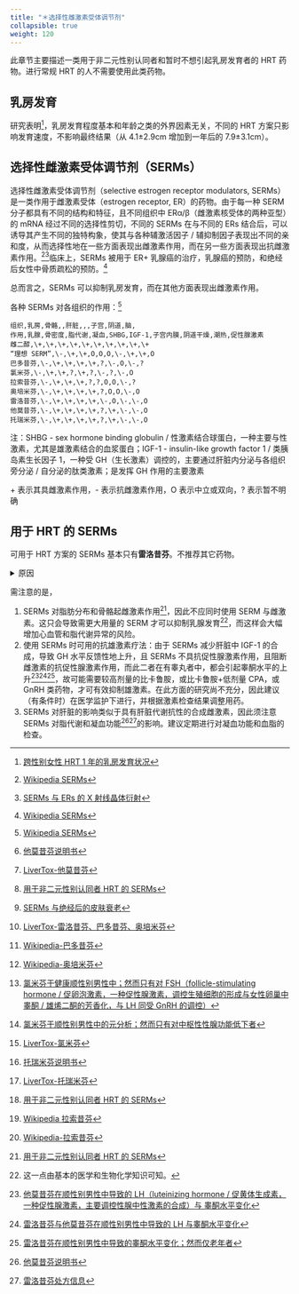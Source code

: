 ```yaml
---
title: "＊选择性雌激素受体调节剂"
collapsible: true
weight: 120
---
```


此章节主要描述一类用于非二元性别认同者和暂时不想引起乳房发育者的 HRT 药物。进行常规 HRT 的人不需要使用此类药物。

## 乳房发育

研究表明[^1]，乳房发育程度基本和年龄之类的外界因素无关，不同的 HRT 方案只影响发育速度，不影响最终结果（从 4.1±2.9cm 增加到一年后的 7.9±3.1cm）。

## 选择性雌激素受体调节剂（SERMs）

选择性雌激素受体调节剂（selective estrogen receptor modulators, SERMs）是一类作用于雌激素受体（estrogen receptor, ER）的药物。由于每一种 SERM 分子都具有不同的结构和特征，且不同组织中 ER&alpha;/&beta;（雌激素核受体的两种亚型）的 mRNA 经过不同的选择性剪切，不同的 SERMs 在与不同的 ERs 结合后，可以诱导其产生不同的独特构象，使其与各种辅激活因子 / 辅抑制因子表现出不同的亲和度，从而选择性地在一些方面表现出雌激素作用，而在另一些方面表现出抗雌激素作用。[^3][^10]临床上，SERMs 被用于 ER+ 乳腺癌的治疗，乳腺癌的预防，和绝经后女性中骨质疏松的预防。[^3]

总而言之，SERMs 可以抑制乳房发育，而在其他方面表现出雌激素作用。

各种 SERMs 对各组织的作用：[^3]
```csv
组织,乳房,骨骼,,肝脏,,,子宫,阴道,脑,
作用,乳腺,骨密度,脂代谢,凝血,SHBG,IGF-1,子宫内膜,阴道干燥,潮热,促性腺激素
雌二醇,\+,\+,\+,\+,\+,\+,\+,\+,\+,\+
“理想 SERM”,\-,\+,\+,O,O,O,\-,\+,\+,O
巴多昔芬,\-,\+,\+,\+,\+,?,\-,O,\-,?
氯米芬,\-,\+,\+,?,\+,?,\-,?,\-,O
拉索昔芬,\-,\+,\+,\+,?,?,O,O,\-,?
奥培米芬,\-,\+,\+,\+,\+,?,O,O,\-,O
雷洛昔芬,\-,\+,\+,\+,\+,\-,O,\-,\-,O
他莫昔芬,\-,\+,\+,\+,\+,?,\+,\-,\-,O
托瑞米芬,\-,\+,\+,\+,\+,?,\+,\-,\-,O
```

注：SHBG - sex hormone binding globulin / 性激素结合球蛋白，一种主要与性激素，尤其是雄激素结合的血浆蛋白；IGF-1 - insulin-like growth factor 1 / 类胰岛素生长因子 1，一种受 GH（生长激素）调控的，主要通过肝脏内分泌与各组织旁分泌 / 自分泌的肽类激素；是发挥 GH 作用的主要激素
<!-- TODO: skin & body composition & "?"
pubmed query: ((raloxifene[title])OR(tamoxifen[title])OR(Bazedoxifene[title])OR(Clomifene[title])OR(Lasofoxifene[title])OR(Ospemifene[title])OR(Toremifene[title])OR(serm[title])OR(selective estrogen receptor modulator[title]))AND((skin elasticity[title])OR(skin aging[title])OR(skin fibroblasts[title])OR(body composition[title])OR(fat[title]))
-->

\+ 表示其具雌激素作用，- 表示抗雌激素作用，O 表示中立或双向，? 表示暂不明确

## 用于 HRT 的 SERMs
可用于 HRT 方案的 SERMs 基本只有**雷洛昔芬**。不推荐其它药物。
<details>
<summary>原因</summary>
目前可用的 SERMs 包括：氯米芬，他莫昔芬，托瑞米芬，雷洛昔芬，拉索昔芬，奥培米芬，巴多昔芬。[^3]

他莫昔芬的长期使用可导致肝损伤、脂肪肝，且他莫昔芬及其许多活性代谢产物有极长的清除半衰期，药物浓度需较长的时间才可达到稳态水平。此外，其不能帮助改善皮肤状态[^5][^4][^11][^12]。

根据对不良反应报告的分析，巴多昔芬与奥培米芬对肝脏更安全[^9]，且巴多昔芬可与雌激素同时使用以缓解潮热症状；然而两者尚处于专利期，开销较大，且均未在中国上市[^2][^22]。

氯米芬主要的临床用途为不育的治疗，可极大幅度地提升睾酮水平[^14][^15]，使其无法被用于 HRT；且其有较低的概率导致肝酶升高，和极低的概率导致严重的肝损伤[^20]。

长期使用托瑞米芬[^7][^8]也有导致肝损伤或脂肪肝的可能。

拉索昔芬可能可以更好地使皮肤与脂肪女性化[^11][^13]，然而其未广泛上市，且无通用名药品[^21]。
</details>

需注意的是，
1. SERMs 对脂肪分布和骨骼起雌激素作用[^11]，因此不应同时使用 SERM 与雌激素。这只会导致需更大用量的 SERM 才可以抑制乳腺发育[^16]，而这样会大幅增加心血管和脂代谢异常的风险。
1. 使用 SERMs 时可用的抗雄激素疗法：由于 SERMs 减少肝脏中 IGF-1 的合成，导致 GH 水平反馈性地上升，且 SERMs 不具抗促性腺激素作用，且阻断雌激素的抗促性腺激素作用，而此二者在有睾丸者中，都会引起睾酮水平的上升[^17][^18][^19]，故可能需要较高剂量的比卡鲁胺，或比卡鲁胺+低剂量 CPA，或 GnRH 类药物，才可有效抑制雄激素。在此方面的研究尚不充分，因此建议（有条件时）在医学监护下进行，并根据激素检查结果调整用药。
1. SERMs 对肝脏的影响类似于具有肝脏代谢抗性的合成雌激素，因此须注意 SERMs 对脂代谢和凝血功能[^5][^6]的影响。建议定期进行对凝血功能和血脂的检查。


<!--TODO: SERMs for AFAB-->

[^1]: [跨性别女性 HRT 1 年的乳房发育状况](https://academic.oup.com/jcem/article/103/2/532/4642966?login=false)
[^2]: [Wikipedia-巴多昔芬](https://en.wikipedia.org/wiki/Bazedoxifene)
[^3]: [Wikipedia SERMs](https://en.wikipedia.org/wiki/Selective_estrogen_receptor_modulator)
[^4]: [LiverTox-他莫昔芬](https://www.ncbi.nlm.nih.gov/books/NBK548902/)
[^5]: [他莫昔芬说明书](https://www.accessdata.fda.gov/drugsatfda_docs/label/2019/021807s006lbl.pdf)
[^6]: [雷洛昔芬处方信息](https://www.accessdata.fda.gov/drugsatfda_docs/label/2018/020815s034lbl.pdf)
[^7]: [托瑞米芬说明书](https://www.accessdata.fda.gov/drugsatfda_docs/label/2011/020497s006lbl.pdf)
[^8]: [LiverTox-托瑞米芬](https://www.ncbi.nlm.nih.gov/books/NBK548338/)
[^9]: [LiverTox-雷洛昔芬、巴多昔芬、奥培米芬](https://www.ncbi.nlm.nih.gov/books/NBK548475/)
[^10]: [SERMs 与 ERs 的 X 射线晶体衍射](https://doi.org/10.1110/ps.062729207)
[^11]: [用于非二元性别认同者 HRT 的 SERMs](https://www.ncbi.nlm.nih.gov/pmc/articles/PMC8253879/)
[^12]: [SERMs 与绝经后的皮肤衰老](https://www.ncbi.nlm.nih.gov/pmc/articles/PMC2685269/)
[^13]: [Wikipedia 拉索昔芬](https://en.wikipedia.org/wiki/Lasofoxifene)
[^14]: [氯米芬于健康顺性别男性中；然而只有对 FSH（follicle-stimulating hormone / 促卵泡激素，一种促性腺激素，调控生殖细胞的形成与女性卵巢中睾酮 / 雄烯二酮的芳香化，与 LH 同受 GnRH 的调控）](https://doi.org/10.1210/jcem-64-6-1103)
[^15]: [氯米芬于顺性别男性中的元分析；然而只有对中枢性性腺功能低下者](https://onlinelibrary.wiley.com/doi/10.1111/andr.13146)
[^16]: 这一点由基本的医学和生物化学知识可知。
[^17]: [他莫昔芬在顺性别男性中导致的 LH（luteinizing hormone / 促黄体生成素，一种促性腺激素，主要调控性腺中性激素的合成）与 睾酮水平变化](https://www.sciencedirect.com/science/article/pii/S0015028216431602)
[^18]: [雷洛昔芬与他莫昔芬在顺性别男性中导致的 LH 与睾酮水平变化](https://www.fertstert.org/article/S0015-0282(08)01280-6/fulltext)
[^19]: [雷洛昔芬在顺性别男性中导致的睾酮水平变化；然而仅老年者](https://academic.oup.com/ejendo/article/150/4/539/6694331)
[^20]: [LiverTox-氯米芬](https://www.ncbi.nlm.nih.gov/books/NBK548008/)
[^21]: [Wikipedia-拉索昔芬](https://en.wikipedia.org/wiki/Lasofoxifene)
[^22]: [Wikipedia-奥培米芬](https://en.wikipedia.org/wiki/Ospemifene)
